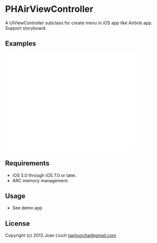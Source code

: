 # PHAirViewController

A UIViewController subclass for create menu in iOS app like Airbnb app.
Support storyboard.

## Examples
<iframe width="420" height="315" src="//www.youtube.com/embed/JDL7HxkFFic" frameborder="0" allowfullscreen></iframe>

## Requirements

* iOS 5.0 through iOS 7.0 or later.
* ARC memory management.

## Usage

* See demo app

## License

Copyright (c) 2013 Joan Lluch <taphuochai@gmail.com>